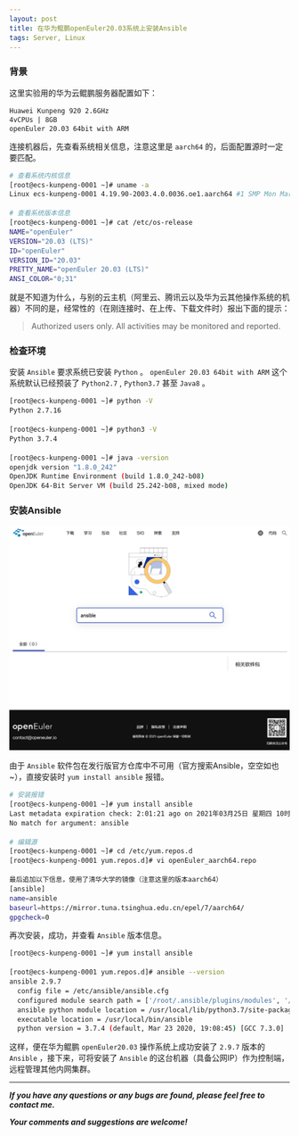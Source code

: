 ```yaml
---
layout: post
title: 在华为鲲鹏openEuler20.03系统上安装Ansible
tags: Server, Linux
---
```


### 背景

这里实验用的华为云鲲鹏服务器配置如下：

    Huawei Kunpeng 920 2.6GHz
    4vCPUs | 8GB
    openEuler 20.03 64bit with ARM

连接机器后，先查看系统相关信息，注意这里是 `aarch64` 的，后面配置源时一定要匹配。

``` bash
# 查看系统内核信息
[root@ecs-kunpeng-0001 ~]# uname -a
Linux ecs-kunpeng-0001 4.19.90-2003.4.0.0036.oe1.aarch64 #1 SMP Mon Mar 23 19:06:43 UTC 2020 aarch64 aarch64 aarch64 GNU/Linux

# 查看系统版本信息
[root@ecs-kunpeng-0001 ~]# cat /etc/os-release
NAME="openEuler"
VERSION="20.03 (LTS)"
ID="openEuler"
VERSION_ID="20.03"
PRETTY_NAME="openEuler 20.03 (LTS)"
ANSI_COLOR="0;31"
```

就是不知道为什么，与别的云主机（阿里云、腾讯云以及华为云其他操作系统的机器）不同的是，经常性的（在刚连接时、在上传、下载文件时）报出下面的提示：

> Authorized users only. All activities may be monitored and reported.

### 检查环境

安装 `Ansible` 要求系统已安装 `Python` 。 `openEuler 20.03 64bit with ARM` 这个系统默认已经预装了 `Python2.7` , `Python3.7` 甚至 `Java8` 。

``` bash
[root@ecs-kunpeng-0001 ~]# python -V
Python 2.7.16

[root@ecs-kunpeng-0001 ~]# python3 -V
Python 3.7.4

[root@ecs-kunpeng-0001 ~]# java -version
openjdk version "1.8.0_242"
OpenJDK Runtime Environment (build 1.8.0_242-b08)
OpenJDK 64-Bit Server VM (build 25.242-b08, mixed mode)
```

### 安装Ansible

![2021-4-12-OpenEulerOfficial.png](https://github.com/heartsuit/heartsuit.github.io/raw/master/pictures/2021-4-12-OpenEulerOfficial.png)

由于 `Ansible` 软件包在发行版官方仓库中不可用（官方搜索Ansible，空空如也~），直接安装时 `yum install ansible` 报错。

``` bash
# 安装报错
[root@ecs-kunpeng-0001 ~]# yum install ansible
Last metadata expiration check: 2:01:21 ago on 2021年03月25日 星期四 10时56分40秒.
No match for argument: ansible

# 编辑源
[root@ecs-kunpeng-0001 ~]# cd /etc/yum.repos.d
[root@ecs-kunpeng-0001 yum.repos.d]# vi openEuler_aarch64.repo 

最后追加以下信息，使用了清华大学的镜像（注意这里的版本aarch64）
[ansible]
name=ansible
baseurl=https://mirror.tuna.tsinghua.edu.cn/epel/7/aarch64/
gpgcheck=0
```

再次安装，成功，并查看 `Ansible` 版本信息。

``` bash
[root@ecs-kunpeng-0001 ~]# yum install ansible

[root@ecs-kunpeng-0001 yum.repos.d]# ansible --version
ansible 2.9.7
  config file = /etc/ansible/ansible.cfg
  configured module search path = ['/root/.ansible/plugins/modules', '/usr/share/ansible/plugins/modules']
  ansible python module location = /usr/local/lib/python3.7/site-packages/ansible-2.9.7-py3.7.egg/ansible
  executable location = /usr/local/bin/ansible
  python version = 3.7.4 (default, Mar 23 2020, 19:08:45) [GCC 7.3.0]
```

这样，便在华为鲲鹏 `openEuler20.03` 操作系统上成功安装了 `2.9.7` 版本的 `Ansible` ，接下来，可将安装了 `Ansible` 的这台机器（具备公网IP）作为控制端，远程管理其他内网集群。

---

***If you have any questions or any bugs are found, please feel free to contact me.***

***Your comments and suggestions are welcome!***
